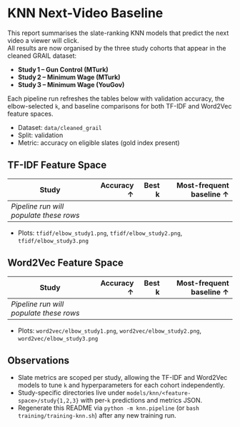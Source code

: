 # KNN Next-Video Baseline

This report summarises the slate-ranking KNN models that predict the next video a viewer will click.  
All results are now organised by the three study cohorts that appear in the cleaned GRAIL dataset:

- **Study 1 – Gun Control (MTurk)**
- **Study 2 – Minimum Wage (MTurk)**
- **Study 3 – Minimum Wage (YouGov)**

Each pipeline run refreshes the tables below with validation accuracy, the elbow-selected `k`, and baseline comparisons for both TF-IDF and Word2Vec feature spaces.

- Dataset: `data/cleaned_grail`
- Split: validation
- Metric: accuracy on eligible slates (gold index present)

## TF-IDF Feature Space

| Study | Accuracy ↑ | Best k | Most-frequent baseline ↑ |
| --- | ---: | ---: | ---: |
| _Pipeline run will populate these rows_ |  |  |  |

- Plots: `tfidf/elbow_study1.png`, `tfidf/elbow_study2.png`, `tfidf/elbow_study3.png`

## Word2Vec Feature Space

| Study | Accuracy ↑ | Best k | Most-frequent baseline ↑ |
| --- | ---: | ---: | ---: |
| _Pipeline run will populate these rows_ |  |  |  |

- Plots: `word2vec/elbow_study1.png`, `word2vec/elbow_study2.png`, `word2vec/elbow_study3.png`

## Observations

- Slate metrics are scoped per study, allowing the TF-IDF and Word2Vec models to tune `k` and hyperparameters for each cohort independently.
- Study-specific directories live under `models/knn/<feature-space>/study{1,2,3}` with per-`k` predictions and metrics JSON.
- Regenerate this README via `python -m knn.pipeline` (or `bash training/training-knn.sh`) after any new training run.
